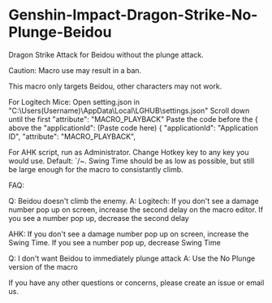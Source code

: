 # Genshin-Impact-Dragon-Strike-No-Plunge-Beidou
Dragon Strike Attack for Beidou  without the plunge attack.

Caution: Macro use may result in a ban.

This macro only targets Beidou, other characters may not work.

For Logitech Mice: Open setting.json in "C:\Users(Username)\AppData\Local\LGHUB\settings.json" Scroll down until the first "attribute": "MACRO_PLAYBACK" Paste the code before the { above the "applicationId": (Paste code here) { "applicationId": "Application ID", "attribute": "MACRO_PLAYBACK",

For AHK script, run as Administrator. Change Hotkey key to any key you would use. Default: `/~. Swing Time should be as low as possible, but still be large enough for the macro to consistantly climb.

FAQ:

Q: Beidou doesn't climb the enemy.
A: 
   Logitech: If you don't see a damage number pop up on screen, increase the second delay on the macro editor. 
             If you see a number pop up, decrease the second delay
    
   AHK: If you don't see a damage number pop up on screen, increase the Swing Time.
        If you see a number pop up, decrease Swing Time

Q: I don't want Beidou to immediately plunge attack
A: Use the No Plunge version of the macro

If you have any other questions or concerns, please create an issue or email us.
